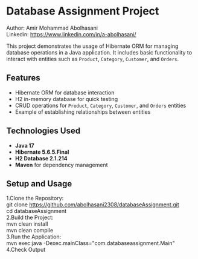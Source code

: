 # Database Assignment Project

Author: Amir Mohammad Abolhasani<br/>
Linkedin: https://www.linkedin.com/in/a-abolhasani/

This project demonstrates the usage of Hibernate ORM for managing database operations in a Java application. It includes basic functionality to interact with entities such as `Product`, `Category`, `Customer`, and `Orders`.

## Features
- Hibernate ORM for database interaction
- H2 in-memory database for quick testing
- CRUD operations for `Product`, `Category`, `Customer`, and `Orders` entities
- Example of establishing relationships between entities

## Technologies Used
- **Java 17**
- **Hibernate 5.6.5.Final**
- **H2 Database 2.1.214**
- **Maven** for dependency management

## Setup and Usage
1.Clone the Repository:<br/>
git clone https://github.com/abolhasani2308/databaseAssignment.git<br/>
cd databaseAssignment<br/>
2.Build the Project:<br/>
mvn clean install<br/>
mvn clean compile<br/>
3.Run the Application:<br/>
mvn exec:java -Dexec.mainClass="com.databaseassignment.Main"<br/>
4.Check Output
